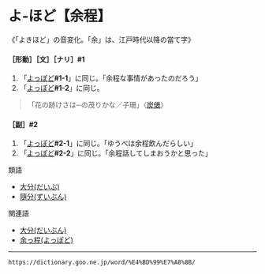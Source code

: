 # よ‐ほど【余程】
《「よきほど」の音変化。「余」は、江戸時代以降の當て字》
#### ［形動］［文］［ナリ］**#1**
1.  「[よっぽど](よっぽど（余っ程）)**\#1-1**」に同じ。「余程な事情があったのだろう」
2.  「[よっぽど](よっぽど（余っ程）)**\#1-2**」に同じ。    
>「花の跡けさは─の茂りかな／子珊」〈[炭俵](https://dictionary.goo.ne.jp/word/%E7%82%AD%E4%BF%B5/#jn-120065)〉
        

#### ［副］**#2**

1.  「[よっぽど](よっぽど（余っ程）)**\#2-1**」に同じ。「ゆうべは余程飲んだらしい」
2.  「[よっぽど](よっぽど（余っ程）)**\#2-2**」に同じ。「余程話してしまおうかと思った」
    

類語

-   [大分(だいぶ)](https://dictionary.goo.ne.jp/word/%E5%A4%A7%E5%88%86_%28%E3%81%A0%E3%81%84%E3%81%B6%29/#jn-134322)
-   [隨分(ずいぶん)](https://dictionary.goo.ne.jp/word/%E9%9A%8F%E5%88%86/#jn-116784)

関連語

-   [大分(だいぶん)](https://dictionary.goo.ne.jp/word/%E5%A4%A7%E5%88%86_%28%E3%81%A0%E3%81%84%E3%81%B6%E3%82%93%29/#jn-134374)
-   [余っ程(よっぽど)](https://dictionary.goo.ne.jp/word/%E4%BD%99%E3%81%A3%E7%A8%8B/#jn-227980)

---
`https://dictionary.goo.ne.jp/word/%E4%BD%99%E7%A8%8B/`